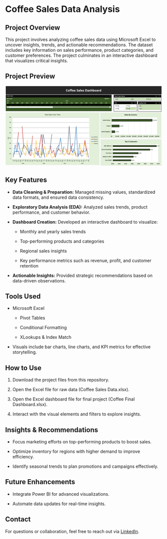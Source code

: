 # **Coffee Sales Data Analysis**

## Project Overview

This project involves analyzing coffee sales data using Microsoft Excel to uncover insights, trends, and actionable recommendations. The dataset includes key information on sales performance, product categories, and customer preferences. The project culminates in an interactive dashboard that visualizes critical insights.

## Project Preview

![Coffee Sales Dashboard](Coffee_Dashboard_Img.png)

## Key Features

- **Data Cleaning & Preparation:** Managed missing values, standardized data formats, and ensured data consistency.

- **Exploratory Data Analysis (EDA):** Analyzed sales trends, product performance, and customer behavior.

- **Dashboard Creation:** Developed an interactive dashboard to visualize:

  - Monthly and yearly sales trends

  - Top-performing products and categories

  - Regional sales insights

  - Key performance metrics such as revenue, profit, and customer retention

- **Actionable Insights:** Provided strategic recommendations based on data-driven observations.

## Tools Used

- Microsoft Excel

  - Pivot Tables

  - Conditional Formatting

  - XLookups & Index Match

- Visuals include bar charts, line charts, and KPI metrics for effective storytelling.

## How to Use

1. Download the project files from this repository.

2. Open the Excel file for raw data (Coffee Sales Data.xlsx).

3. Open the Excel dashboard file for final project (Coffee Final Dashboard.xlsx).

4. Interact with the visual elements and filters to explore insights.

## Insights & Recommendations

- Focus marketing efforts on top-performing products to boost sales.

- Optimize inventory for regions with higher demand to improve efficiency.

- Identify seasonal trends to plan promotions and campaigns effectively.

## Future Enhancements

- Integrate Power BI for advanced visualizations.

- Automate data updates for real-time insights.

## Contact

For questions or collaboration, feel free to reach out via [LinkedIn](https://www.linkedin.com/in/vedantshinde25).

